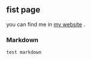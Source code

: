 ## fist page
you can find me in [my website](http://www.thingsapp.ir) .
### Markdown
```markdown
test markdown
```
